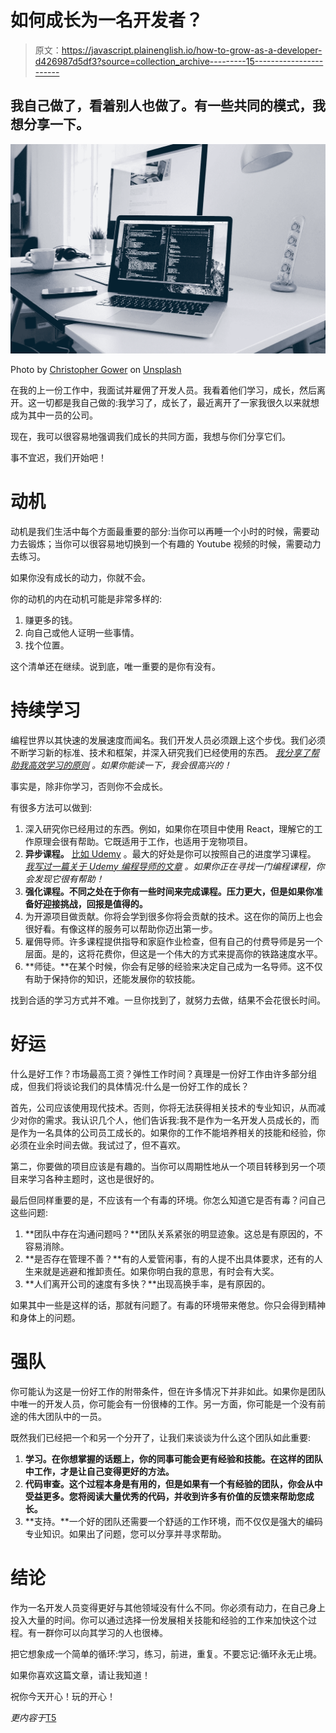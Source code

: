 # 如何成长为一名开发者？

> 原文：<https://javascript.plainenglish.io/how-to-grow-as-a-developer-d426987d5df3?source=collection_archive---------15----------------------->

## 我自己做了，看着别人也做了。有一些共同的模式，我想分享一下。

![](img/2831d655940d23f4cb6e8c78cb399a5c.png)

Photo by [Christopher Gower](https://unsplash.com/@cgower?utm_source=medium&utm_medium=referral) on [Unsplash](https://unsplash.com?utm_source=medium&utm_medium=referral)

在我的上一份工作中，我面试并雇佣了开发人员。我看着他们学习，成长，然后离开。这一切都是我自己做的:我学习了，成长了，最近离开了一家我很久以来就想成为其中一员的公司。

现在，我可以很容易地强调我们成长的共同方面，我想与你们分享它们。

事不宜迟，我们开始吧！

# 动机

动机是我们生活中每个方面最重要的部分:当你可以再睡一个小时的时候，需要动力去锻炼；当你可以很容易地切换到一个有趣的 Youtube 视频的时候，需要动力去练习。

如果你没有成长的动力，你就不会。

你的动机的内在动机可能是非常多样的:

1.  赚更多的钱。
2.  向自己或他人证明一些事情。
3.  找个位置。

这个清单还在继续。说到底，唯一重要的是你有没有。

# 持续学习

编程世界以其快速的发展速度而闻名。我们开发人员必须跟上这个步伐。我们必须不断学习新的标准、技术和框架，并深入研究我们已经使用的东西。 [*我分享了帮助我高效学习的原则*](/how-to-learn-efficiently-5deec3acbf70) *。如果你能读一下，我会很高兴的！*

事实是，除非你学习，否则你不会成长。

有很多方法可以做到:

1.  深入研究你已经用过的东西。例如，如果你在项目中使用 React，理解它的工作原理会很有帮助。它既适用于工作，也适用于宠物项目。
2.  **异步课程。** [比如 Udemy](https://www.udemy.com/) 。最大的好处是你可以按照自己的进度学习课程。 [*我写过一篇关于 Udemy 编程导师的文章*](/top-3-udemy-coding-teachers-a50f1f3162b4) *。如果你正在寻找一门编程课程，你会发现它很有帮助！*
3.  **强化课程。不同之处在于你有一些时间来完成课程。压力更大，但是如果你准备好迎接挑战，回报是值得的。**
4.  为开源项目做贡献。你将会学到很多你将会贡献的技术。这在你的简历上也会很好看。有像这样的服务可以帮助你迈出第一步。
5.  雇佣导师。许多课程提供指导和家庭作业检查，但有自己的付费导师是另一个层面。是的，这将花费你，但这是一个伟大的方式来提高你的铁路速度水平。
6.  **师徒。**在某个时候，你会有足够的经验来决定自己成为一名导师。这不仅有助于保持你的知识，还能发展你的软技能。

找到合适的学习方式并不难。一旦你找到了，就努力去做，结果不会花很长时间。

# 好运

什么是好工作？市场最高工资？弹性工作时间？真理是一份好工作由许多部分组成，但我们将谈论我们的具体情况:什么是一份好工作的成长？

首先，公司应该使用现代技术。否则，你将无法获得相关技术的专业知识，从而减少对你的需求。我认识几个人，他们告诉我:我不是作为一名开发人员成长的，而是作为一名具体的公司员工成长的。如果你的工作不能培养相关的技能和经验，你必须在业余时间去做。我试过了，但不喜欢。

第二，你要做的项目应该是有趣的。当你可以周期性地从一个项目转移到另一个项目来学习各种主题时，这也是很好的。

最后但同样重要的是，不应该有一个有毒的环境。你怎么知道它是否有毒？问自己这些问题:

1.  **团队中存在沟通问题吗？**团队关系紧张的明显迹象。这总是有原因的，不容易消除。
2.  **是否存在管理不善？**有的人爱管闲事，有的人提不出具体要求，还有的人生来就是逃避和推卸责任。如果你明白我的意思，有时会有大奖。
3.  **人们离开公司的速度有多快？**出现高换手率，是有原因的。

如果其中一些是这样的话，那就有问题了。有毒的环境带来倦怠。你只会得到精神和身体上的问题。

# 强队

你可能认为这是一份好工作的附带条件，但在许多情况下并非如此。如果你是团队中唯一的开发人员，你可能会有一份很棒的工作。另一方面，你可能是一个没有前途的伟大团队中的一员。

既然我们已经把一个和另一个分开了，让我们来谈谈为什么这个团队如此重要:

1.  **学习。在你想掌握的话题上，你的同事可能会更有经验和技能。在这样的团队中工作，才是让自己变得更好的方法。**
2.  **代码审查。这个过程本身是有用的，但是如果有一个有经验的团队，你会从中受益更多。您将阅读大量优秀的代码，并收到许多有价值的反馈来帮助您成长。**
3.  **支持。**一个好的团队还需要一个舒适的工作环境，而不仅仅是强大的编码专业知识。如果出了问题，您可以分享并寻求帮助。

# 结论

作为一名开发人员变得更好与其他领域没有什么不同。你必须有动力，在自己身上投入大量的时间。你可以通过选择一份发展相关技能和经验的工作来加快这个过程。有一群你可以向其学习的人也很棒。

把它想象成一个简单的循环:学习，练习，前进，重复。不要忘记:循环永无止境。

如果你喜欢这篇文章，请让我知道！

祝你今天开心！玩的开心！

*更内容于*[T5](http://plainenglish.io/)